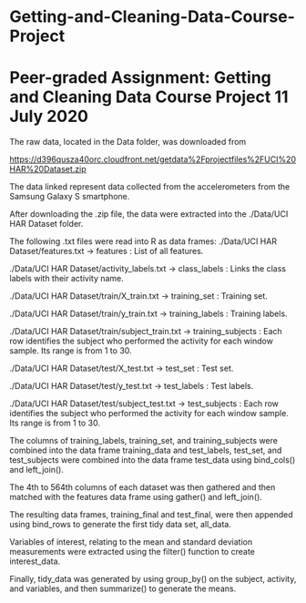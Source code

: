 # Getting-and-Cleaning-Data-Course-Project
Peer-graded Assignment: Getting and Cleaning Data Course Project
11 July 2020
================================================================================

The raw data, located in the Data folder, was downloaded from

https://d396qusza40orc.cloudfront.net/getdata%2Fprojectfiles%2FUCI%20HAR%20Dataset.zip

The data linked represent data collected from the accelerometers from the
Samsung Galaxy S smartphone.


After downloading the .zip file, the data were extracted into the
./Data/UCI HAR Dataset folder.

The following .txt files were read into R as data frames:
./Data/UCI HAR Dataset/features.txt -> features
    : List of all features.

./Data/UCI HAR Dataset/activity_labels.txt -> class_labels
    : Links the class labels with their activity name.

./Data/UCI HAR Dataset/train/X_train.txt -> training_set
    : Training set.

./Data/UCI HAR Dataset/train/y_train.txt -> training_labels
    : Training labels.

./Data/UCI HAR Dataset/train/subject_train.txt -> training_subjects
    : Each row identifies the subject who performed the activity for each
    window sample. Its range is from 1 to 30. 

./Data/UCI HAR Dataset/test/X_test.txt -> test_set
    : Test set.

./Data/UCI HAR Dataset/test/y_test.txt -> test_labels
    : Test labels.

./Data/UCI HAR Dataset/test/subject_test.txt -> test_subjects
    : Each row identifies the subject who performed the activity for each
    window sample. Its range is from 1 to 30.
    

The columns of training_labels, training_set, and training_subjects were
combined into the data frame training_data and test_labels, test_set, and
test_subjects were combined into the data frame test_data using bind_cols()
and left_join().

The 4th to 564th columns of each dataset was then gathered and then matched
with the features data frame using gather() and left_join().

The resulting data frames, training_final and test_final, were then appended
using bind_rows to generate the first tidy data set, all_data.

Variables of interest, relating to the mean and standard deviation measurements
were extracted using the filter() function to create interest_data.

Finally, tidy_data was generated by using group_by() on the subject, activity,
and variables, and then summarize() to generate the means.
